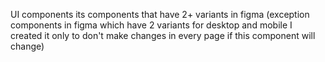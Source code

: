 UI components its components that have 2+ variants in figma
(exception components in figma which have 2 variants for desktop and mobile I created it only to don't make changes in every page if this component will change)
